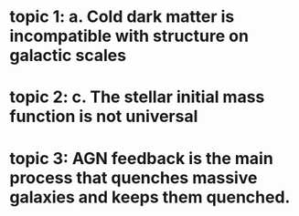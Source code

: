 # topic 1:                                                                  a. Cold dark matter is incompatible with structure on galactic scales 

# topic 2:   																	c. The stellar initial mass function is not universal

# topic 3:   															AGN feedback is the main process that quenches massive galaxies and keeps them quenched.









